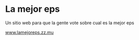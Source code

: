 La mejor eps
=================

Un sitio web para que la gente vote sobre cual es la mejor eps 

www.lamejoreps.zz.mu
